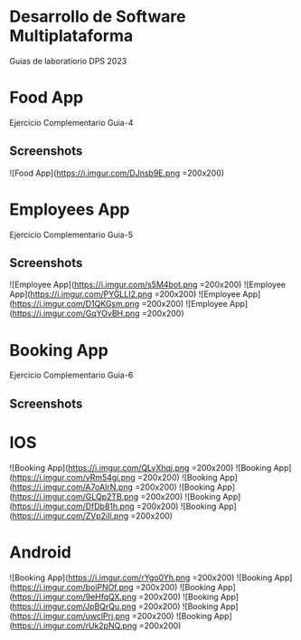 # Desarrollo de Software Multiplataforma
Guias de laboratiorio DPS 2023


# Food App

Ejercicio Complementario Guia-4

## Screenshots

![Food App](https://i.imgur.com/DJnsb9E.png =200x200)


# Employees App

Ejercicio Complementario Guia-5

## Screenshots

![Employee App](https://i.imgur.com/s5M4bot.png =200x200)
![Employee App](https://i.imgur.com/PYGLLI2.png =200x200)
![Employee App](https://i.imgur.com/D1QKGsm.png =200x200)
![Employee App](https://i.imgur.com/GqYOvBH.png =200x200)

# Booking App

Ejercicio Complementario Guia-6

## Screenshots

# IOS
![Booking App](https://i.imgur.com/QLyXhqj.png =200x200)
![Booking App](https://i.imgur.com/vRm54gi.png =200x200)
![Booking App](https://i.imgur.com/A7oAIrN.png =200x200)
![Booking App](https://i.imgur.com/GLQp2TB.png =200x200)
![Booking App](https://i.imgur.com/DfDb81h.png =200x200)
![Booking App](https://i.imgur.com/ZVp2iIl.png =200x200)

# Android
![Booking App](https://i.imgur.com/rYgo0Yh.png =200x200)
![Booking App](https://i.imgur.com/bojPNOf.png =200x200)
![Booking App](https://i.imgur.com/9eHfqQX.png =200x200)
![Booking App](https://i.imgur.com/JpBQrQu.png =200x200)
![Booking App](https://i.imgur.com/uwclPrj.png =200x200)
![Booking App](https://i.imgur.com/rUk2pNQ.png =200x200)

